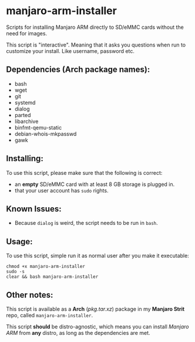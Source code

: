 # manjaro-arm-installer

Scripts for installing Manjaro ARM directly to SD/eMMC cards without the need for images.

This script is "interactive". Meaning that it asks you questions when run to customize your install. Like username, password etc.


## Dependencies (Arch package names):
* bash
* wget
* git
* systemd
* dialog
* parted
* libarchive
* binfmt-qemu-static
* debian-whois-mkpasswd
* gawk

## Installing:
To use this script, please make sure that the following is correct:

* an **empty** SD/eMMC card with at least 8 GB storage is plugged in.
* that your user account has `sudo` rights.

## Known Issues:
* Because `dialog` is weird, the script needs to be run in `bash`.

## Usage:
To use this script, simple run it as normal user after you make it executable:

```
chmod +x manjaro-arm-installer
sudo -s
clear && bash manjaro-arm-installer
```

## Other notes:
This script is available as a **Arch** (*pkg.tar.xz*) package in my **Manjaro Strit** repo, called `manjaro-arm-installer`.

This script **should** be distro-agnostic, which means you can install *Manjaro ARM* from **any** distro, as long as the dependencies are met.
